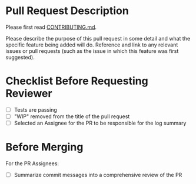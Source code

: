 # Pull Request Description

Please first read [CONTRIBUTING.md](https://github.com/scikit-hep/pyhf/tree/main/CONTRIBUTING.md).

Please describe the purpose of this pull request in some detail and what the specific feature being added will do. Reference and link to any relevant issues or pull requests (such as the issue in which this feature was first suggested).

# Checklist Before Requesting Reviewer

- [ ] Tests are passing
- [ ] "WIP" removed from the title of the pull request
- [ ] Selected an Assignee for the PR to be responsible for the log summary

# Before Merging

For the PR Assignees:

- [ ] Summarize commit messages into a comprehensive review of the PR

